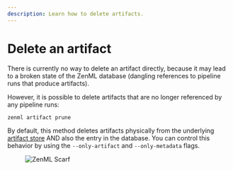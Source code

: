```yaml
---
description: Learn how to delete artifacts.
---
```


# Delete an artifact

There is currently no way to delete an artifact directly, because it may lead to a broken state of the ZenML database (dangling references to pipeline runs that produce artifacts).

However, it is possible to delete artifacts that are no longer referenced by any pipeline runs:

```shell
zenml artifact prune
```

By default, this method deletes artifacts physically from the underlying [artifact store](../../stack-components/artifact-stores/) AND also the entry in the database. You can control this behavior by using the `--only-artifact` and `--only-metadata` flags.

<figure><img src="https://static.scarf.sh/a.png?x-pxid=f0b4f458-0a54-4fcd-aa95-d5ee424815bc" alt="ZenML Scarf"><figcaption></figcaption></figure>
